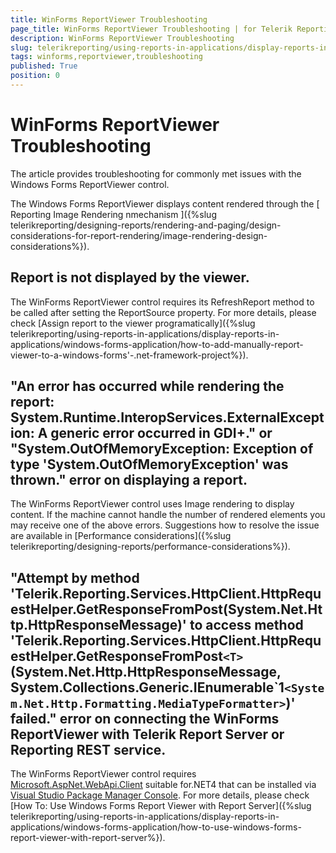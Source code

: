 ```yaml
---
title: WinForms ReportViewer Troubleshooting
page_title: WinForms ReportViewer Troubleshooting | for Telerik Reporting Documentation
description: WinForms ReportViewer Troubleshooting
slug: telerikreporting/using-reports-in-applications/display-reports-in-applications/windows-forms-application/troubleshooting/winforms-reportviewer-troubleshooting
tags: winforms,reportviewer,troubleshooting
published: True
position: 0
---
```


# WinForms ReportViewer Troubleshooting



The article provides troubleshooting for commonly met issues with the Windows Forms ReportViewer control.

The Windows Forms ReportViewer displays content rendered through the [        Reporting Image Rendering nmechanism      ]({%slug telerikreporting/designing-reports/rendering-and-paging/design-considerations-for-report-rendering/image-rendering-design-considerations%}).       

## Report is not displayed by the viewer.

The WinForms ReportViewer control requires its RefreshReport method to be called after setting the ReportSource property.           For more details, please check [Assign report to the viewer programatically]({%slug telerikreporting/using-reports-in-applications/display-reports-in-applications/windows-forms-application/how-to-add-manually-report-viewer-to-a-windows-forms'-.net-framework-project%}).         

## "An error has occurred while rendering the report: System.Runtime.InteropServices.ExternalException: A generic error occurred in GDI+." or "System.OutOfMemoryException: Exception of type 'System.OutOfMemoryException' was thrown." error on displaying a report.

The WinForms ReportViewer control uses Image rendering to display content.            If the machine cannot handle the number of rendered elements you may receive one of the above errors.           Suggestions how to resolve the issue are available in [Performance considerations]({%slug telerikreporting/designing-reports/performance-considerations%}).         

## "Attempt by method 'Telerik.Reporting.Services.HttpClient.HttpRequestHelper.GetResponseFromPost(System.Net.Http.HttpResponseMessage)' to access method 'Telerik.Reporting.Services.HttpClient.HttpRequestHelper.GetResponseFromPost```<T>``` (System.Net.Http.HttpResponseMessage, System.Collections.Generic.IEnumerable`1```<System.Net.Http.Formatting.MediaTypeFormatter>```)' failed." error on connecting the WinForms ReportViewer with Telerik Report Server or Reporting REST service.

The WinForms ReportViewer control requires  [Microsoft.AspNet.WebApi.Client](https://www.nuget.org/packages/Microsoft.AspNet.WebApi.Client/4.0.30506)  suitable for.NET4 that can be installed via  [Visual Studio Package Manager Console](https://docs.nuget.org/consume/package-manager-console).           For more details, please check [How To: Use Windows Forms Report Viewer with Report Server]({%slug telerikreporting/using-reports-in-applications/display-reports-in-applications/windows-forms-application/how-to-use-windows-forms-report-viewer-with-report-server%}).         



